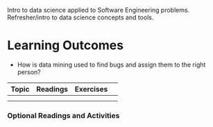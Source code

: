 
Intro to data science applied to Software Engineering problems. Refresher/intro to data science concepts and tools. 

# Learning Outcomes

- How is data mining used to find bugs and assign them to the right person? 

| Topic | Readings | Exercises |     |
| ----- | -------- | --------- | --- |
|       |          |           |     |
|       |          |           |     |

### Optional Readings and Activities



